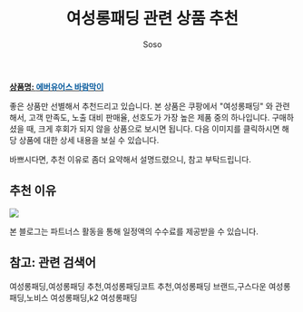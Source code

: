 ﻿---
layout: post
title:  "여성롱패딩 관련 상품 추천"
author: Soso
categories: [ 디저털/가전 ]
tags: [여성롱패딩,여성롱패딩 추천,여성롱패딩코트 추천,여성롱패딩 브랜드,구스다운 여성롱패딩,노비스 여성롱패딩,k2 여성롱패딩]
image: https://ads-partners.coupang.com/image1/1s03ZP2yL-HIiu271rUPmSRnps6WgrrOg_WGca21567sPvYGgdlQQJxsu8cmN5ZCuJg2GqxhDFAMIEWLUNXmM96m--HUTvgZJ6J69QEZwH8VKq9gmMMf29EwBz-FSnCib9sU6UpU8al_83K11O4nXKM_XRRONI8zmXAyD_ORm7IU-CtgLgjzz_-C6QJIOofRxJpbLrslG_r8XOdtJRwpgjK0FsWaAxypskPOCo_-9C9FFca3kSxfxF7AAKRMiaeOe2fBt90Q-91EQJifAeFFx3WwtSHVFkpExLIhH7xF5h3OSZwMhw== 
description: "쿠팡에서 여성롱패딩 관련 상품으로 가장 고객 선호도가 높은 제품 중 하나입니다."
---

<a href="https://link.coupang.com/re/AFFSDP?lptag=AF5673682&pageKey=6893013338&itemId=16553780355&vendorItemId=83740136729&traceid=V0-153-f89c1253fff92e5f&clickBeacon=BRNWvd3I21edQiRPV0fEbbJqiTMecGpv9gL0uv%2FtLLoRjbRrotKSvrsqThFJ6hkvkBV5WTCTa1je25GPmHH9IzqAJpyIOFTSVk4SbRJih4aa0RS2vx7W4ht50LnVVb5irgPBkVL8toE766bqxQ3nSffeBLI834NZehqFGTzflL31Q77W1Kgc0VftsGwgyn4l0ff1GP1mVn95QOzP42VeXzDelszWI05X1zSD5EZCmdnFZk2sg4%2B8ZpldCkJEj3Q%2FSmtN6aW6zhrc%2BgvBjV%2FBw8VxaVHIb0w%2BStgLR68WK28BAWgjLkq8I6Q3YFtA1ks%2BeqPvoRW0XuGWYnTK9NFC0PvMWrwM6eDntMnYKhq0fAGUwwdF8GMsUQI1wuNLFv2KhqRenJ19JpN3F4xenRraTYEp9HCKr5uDDMweMZiU64iG7kfKFpEp1EZERQ8ldVBtGPB%2B0dzQZceXTGttwIZcHIL9xNbpRu%2Fi08NMdbkSb%2Fov16ilVTnq9Z2Exxy6LmvD8xgUjb9u%2FC0CbMTEyb6RiTAQb5T%2Bbg1L9WB5PIS%2B8yOyCrSlTusy4umiVmsF0SSDPBzetJZ%2Bnoy5BPCiozeHKThWPM5AciyfUpfyLWVqO0r2r8C3ds1BWSzhm4y5uMwEvYa6ygj0Scy1iZyhUHNKhdAGKf9ZXCJCYU%2Fq%2FS4cituFHc8tY%2FSO4pwbe3l700iNhG6u17oedpc5zMuV%2B9eibA3y9i8HHMWJVs%2FUanv1XLMt8dvkblbLsFGu3MFo3gAga7%2FVoeac9Juu4hvd6IzaQEuYQnjQv90dUpSb4KsdtUVC1OxuRlJmzr%2BL4%2FQATeNj%2BdtEDT7bbcMo8eltMzBpeXT6T%2F2P1kWolmMwzFX3MgeBzq4Cwcc6kXX%2FqQVtpoWP&requestid=20231116175220579315319492&token=31850C%7CMIXED"><b>상품명: <font color='#01579B'>에버유어스 바람막이</font></b></a>

좋은 상품만 선별해서 추천드리고 있습니다.
본 상품은 쿠팡에서 "여성롱패딩" 와 관련해서, 고객 만족도, 노출 대비 판매율, 선호도가 가장 높은 제품 중의 하나입니다.
구매하셨을 때, 크게 후회가 되지 않을 상품으로 보시면 됩니다. 
다음 이미지를 클릭하시면 해당 상품에 대한 상세 내용을 보실 수 있습니다.

바쁘시다면, 추천 이유로 좀더 요약해서 설명드렸으니, 참고 부탁드립니다.

## 추천 이유 

<a href="https://link.coupang.com/re/AFFSDP?lptag=AF5673682&pageKey=6893013338&itemId=16553780355&vendorItemId=83740136729&traceid=V0-153-f89c1253fff92e5f&clickBeacon=BRNWvd3I21edQiRPV0fEbbJqiTMecGpv9gL0uv%2FtLLoRjbRrotKSvrsqThFJ6hkvkBV5WTCTa1je25GPmHH9IzqAJpyIOFTSVk4SbRJih4aa0RS2vx7W4ht50LnVVb5irgPBkVL8toE766bqxQ3nSffeBLI834NZehqFGTzflL31Q77W1Kgc0VftsGwgyn4l0ff1GP1mVn95QOzP42VeXzDelszWI05X1zSD5EZCmdnFZk2sg4%2B8ZpldCkJEj3Q%2FSmtN6aW6zhrc%2BgvBjV%2FBw8VxaVHIb0w%2BStgLR68WK28BAWgjLkq8I6Q3YFtA1ks%2BeqPvoRW0XuGWYnTK9NFC0PvMWrwM6eDntMnYKhq0fAGUwwdF8GMsUQI1wuNLFv2KhqRenJ19JpN3F4xenRraTYEp9HCKr5uDDMweMZiU64iG7kfKFpEp1EZERQ8ldVBtGPB%2B0dzQZceXTGttwIZcHIL9xNbpRu%2Fi08NMdbkSb%2Fov16ilVTnq9Z2Exxy6LmvD8xgUjb9u%2FC0CbMTEyb6RiTAQb5T%2Bbg1L9WB5PIS%2B8yOyCrSlTusy4umiVmsF0SSDPBzetJZ%2Bnoy5BPCiozeHKThWPM5AciyfUpfyLWVqO0r2r8C3ds1BWSzhm4y5uMwEvYa6ygj0Scy1iZyhUHNKhdAGKf9ZXCJCYU%2Fq%2FS4cituFHc8tY%2FSO4pwbe3l700iNhG6u17oedpc5zMuV%2B9eibA3y9i8HHMWJVs%2FUanv1XLMt8dvkblbLsFGu3MFo3gAga7%2FVoeac9Juu4hvd6IzaQEuYQnjQv90dUpSb4KsdtUVC1OxuRlJmzr%2BL4%2FQATeNj%2BdtEDT7bbcMo8eltMzBpeXT6T%2F2P1kWolmMwzFX3MgeBzq4Cwcc6kXX%2FqQVtpoWP&requestid=20231116175220579315319492&token=31850C%7CMIXED"><img src="https://thumbnail9.coupangcdn.com/thumbnails/remote/q89/image/vendor_inventory/81f3/a5f620fb26363246e2287c080fecfc52454f6ecf55f81c01117f4f71eec1.jpg"></a> 

본 블로그는 파트너스 활동을 통해 일정액의 수수료를 제공받을 수 있습니다.

## 참고: 관련 검색어    
여성롱패딩,여성롱패딩 추천,여성롱패딩코트 추천,여성롱패딩 브랜드,구스다운 여성롱패딩,노비스 여성롱패딩,k2 여성롱패딩